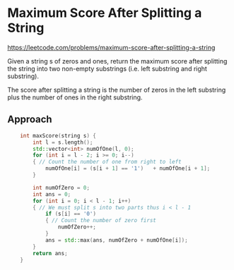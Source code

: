 # Maximum Score After Splitting a String

https://leetcode.com/problems/maximum-score-after-splitting-a-string

Given a string s of zeros and ones, return the maximum score after splitting the string into two non-empty substrings (i.e. left substring and right substring).

The score after splitting a string is the number of zeros in the left substring plus the number of ones in the right substring.

## Approach 

``` C++
    int maxScore(string s) {
        int l = s.length();
        std::vector<int> numOfOne(l, 0);
        for (int i = l - 2; i >= 0; i--)
        { // Count the number of one from right to left
            numOfOne[i] = (s[i + 1] == '1')   + numOfOne[i + 1];
        }

        int numOfZero = 0;
        int ans = 0;
        for (int i = 0; i < l - 1; i++)
        { // We must split s into two parts thus i < l - 1
            if (s[i] == '0')
            { // Count the number of zero first 
                numOfZero++;
            }
            ans = std::max(ans, numOfZero + numOfOne[i]);
        }
        return ans;
    }
```